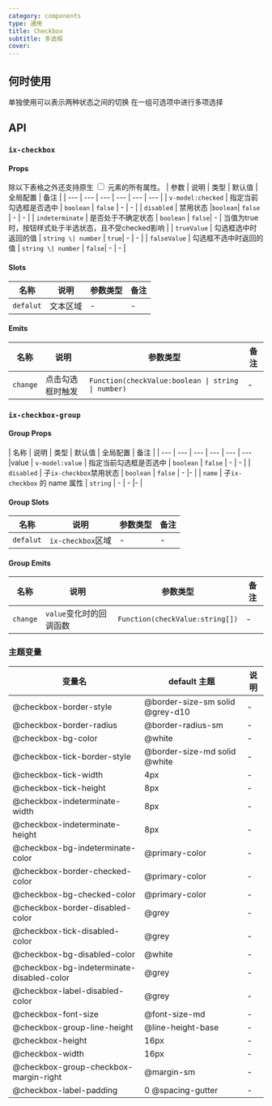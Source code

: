 ```yaml
---
category: components
type: 通用
title: Checkbox
subtitle: 多选框
cover:
---
```


## 何时使用

单独使用可以表示两种状态之间的切换
在一组可选项中进行多项选择

## API

### `ix-checkbox`

#### Props

除以下表格之外还支持原生 <input type="checkbox" /> 元素的所有属性。
| 参数 | 说明 |  类型  | 默认值 | 全局配置 | 备注 |
| --- | --- | --- | --- | --- | --- |
| `v-model:checked` | 指定当前勾选框是否选中 |  `boolean`  | `false` | - | - |
| `disabled` | 禁用状态 |`boolean`| `false` | - | - |
| `indeterminate` | 是否处于不确定状态 | `boolean` | `false`| - | 当值为true时，按钮样式处于半选状态，且不受checked影响 |
| `trueValue` | 勾选框选中时返回的值 |  `string \| number`  | `true`| - | - |
| `falseValue` | 勾选框不选中时返回的值 | `string \| number` | `false`| - | - |

#### Slots

|名称 | 说明 | 参数类型 | 备注 |
| --- | --- | --- | --- |
|`defalut` | 文本区域 | - | - |

#### Emits

| 名称 | 说明 | 参数类型 | 备注 |
| --- | --- | --- | --- |
| `change` | 点击勾选框时触发 | `Function(checkValue:boolean \| string \| number)` | - |

### `ix-checkbox-group`

#### Group Props

| 名称 | 说明 | 类型  | 默认值 | 全局配置 | 备注 |
| --- | --- | --- | --- | --- | --- |value
| `v-model:value` | 指定当前勾选框是否选中 |  `boolean`  | `false` | - | - |
| `disabled` | 子`ix-checkbox`禁用状态 | `boolean` | `false` | - |- |
| `name` | 子`ix-checkbox` 的 name 属性 | `string` | - | - |- |

#### Group Slots

|名称 | 说明 | 参数类型 | 备注 |
| --- | --- | --- | --- |
|`defalut` | `ix-checkbox`区域 | - | - |

#### Group Emits

| 名称 | 说明 | 参数类型 | 备注 |
| --- | --- | --- | --- |
| `change` | `value`变化时的回调函数 | `Function(checkValue:string[])` | - |

### 主题变量

| 变量名 | default 主题| 说明 |
| --- | --- | --- |
|@checkbox-border-style| @border-size-sm solid @grey-d10| -|
|@checkbox-border-radius| @border-radius-sm|-|
|@checkbox-bg-color| @white|-|
|@checkbox-tick-border-style| @border-size-md solid @white| -|
|@checkbox-tick-width| 4px|-|
|@checkbox-tick-height| 8px|-|
|@checkbox-indeterminate-width| 8px|-|
|@checkbox-indeterminate-height| 8px|-|
|@checkbox-bg-indeterminate-color| @primary-color|-|
|@checkbox-border-checked-color| @primary-color|-|
|@checkbox-bg-checked-color| @primary-color|-|
|@checkbox-border-disabled-color| @grey|-|
|@checkbox-tick-disabled-color| @grey|-|
|@checkbox-bg-disabled-color| @white|-|
|@checkbox-bg-indeterminate-disabled-color| @grey|-|
|@checkbox-label-disabled-color| @grey|-|
|@checkbox-font-size| @font-size-md|-|
|@checkbox-group-line-height| @line-height-base|-|
|@checkbox-height| 16px|-|
|@checkbox-width| 16px|-|
|@checkbox-group-checkbox-margin-right| @margin-sm | -|
|@checkbox-label-padding| 0 @spacing-gutter|-|
